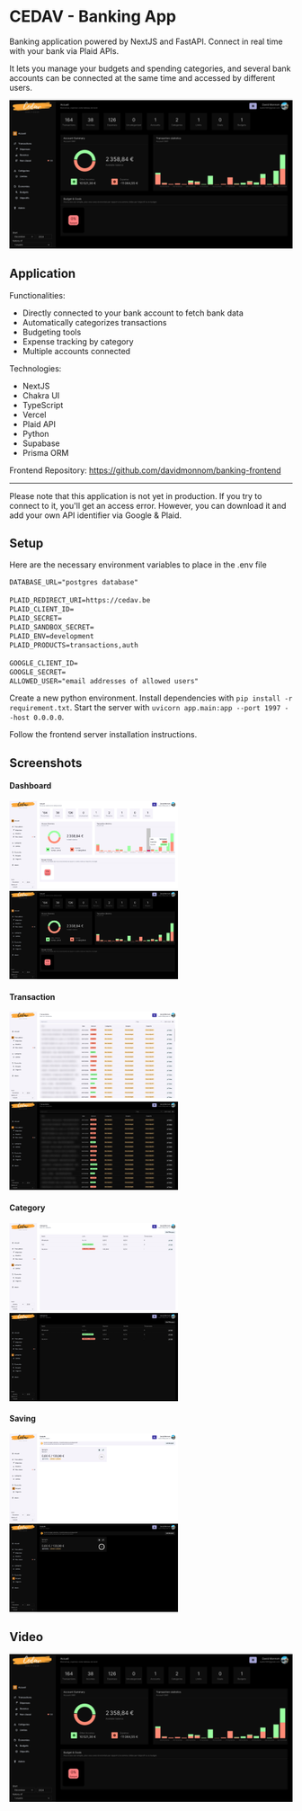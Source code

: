 # CEDAV - Banking App

Banking application powered by NextJS and FastAPI. Connect in real time with your bank via Plaid APIs.

It lets you manage your budgets and spending categories, and several bank accounts can be connected at the same time and accessed by different users.

<img alt="Dashboard in dark and light mode" src="https://github.com/davidmonnom/banking-frontend/blob/main/screenshots/dashboard_dark.png" />

## Application
Functionalities:
- Directly connected to your bank account to fetch bank data
- Automatically categorizes transactions
- Budgeting tools
- Expense tracking by category
- Multiple accounts connected

Technologies:
- NextJS
- Chakra UI
- TypeScript
- Vercel
- Plaid API
- Python
- Supabase
- Prisma ORM

Frontend Repository:
https://github.com/davidmonnom/banking-frontend

---

Please note that this application is not yet in production. If you try to connect to it, you'll get an access error.
However, you can download it and add your own API identifier via Google & Plaid.

## Setup

Here are the necessary environment variables to place in the .env file
```
DATABASE_URL="postgres database"

PLAID_REDIRECT_URI=https://cedav.be
PLAID_CLIENT_ID=
PLAID_SECRET=
PLAID_SANDBOX_SECRET=
PLAID_ENV=development
PLAID_PRODUCTS=transactions,auth

GOOGLE_CLIENT_ID=
GOOGLE_SECRET=
ALLOWED_USER="email addresses of allowed users"
```

Create a new python environment.
Install dependencies with `pip install -r requirement.txt`.
Start the server with `uvicorn app.main:app --port 1997 --host 0.0.0.0`.

Follow the frontend server installation instructions.

## Screenshots
#### Dashboard
<p float="left">
  <img alt="Dashboard in dark and light mode" src="https://github.com/davidmonnom/banking-frontend/blob/main/screenshots/dashboard_light.png" width="300" />
  <img alt="Dashboard in dark and light mode" src="https://github.com/davidmonnom/banking-frontend/blob/main/screenshots/dashboard_dark.png" width="300" />
</p>

#### Transaction
<p float="left">
  <img alt="Transaction in dark and light mode" src="https://github.com/davidmonnom/banking-frontend/blob/main/screenshots/transaction_light.png" width="300" />
  <img alt="Transaction in dark and light mode" src="https://github.com/davidmonnom/banking-frontend/blob/main/screenshots/transaction_dark.png" width="300" />
</p>

#### Category
<p float="left">
  <img alt="Category in dark and light mode" src="https://github.com/davidmonnom/banking-frontend/blob/main/screenshots/category_light.png" width="300" />
  <img alt="Category in dark and light mode" src="https://github.com/davidmonnom/banking-frontend/blob/main/screenshots/category_dark.png" width="300" />
</p>

#### Saving
<p float="left">
  <img alt="Saving in dark and light mode" src="https://github.com/davidmonnom/banking-frontend/blob/main/screenshots/saving_light.png" width="300" />
  <img alt="Saving in dark and light mode" src="https://github.com/davidmonnom/banking-frontend/blob/main/screenshots/saving_dark.png" width="300" />
</p>

## Video
[![Watch the video](https://github.com/davidmonnom/banking-frontend/blob/main/screenshots/dashboard_dark.png)](https://github.com/davidmonnom/banking-frontend/blob/main/screenshots/cedav.mp4)
